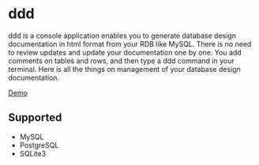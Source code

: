 ddd
===

ddd is a console application enables you to generate database design documentation in html format from your RDB like MySQL. There is no need to review updates and update your documentation one by one. You add comments on tables and rows, and then type a ddd command in your terminal. Here is all the things on management of your database design documentation.

[Demo](http://after12am.github.io/ddd/)

## Supported

* MySQL
* PostgreSQL
* SQLite3
